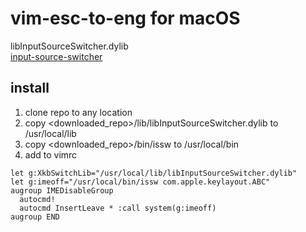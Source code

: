 # vim-esc-to-eng for macOS

libInputSourceSwitcher.dylib  
[input-source-switcher](https://github.com/vovkasm/input-source-switcher.git)

## install

1. clone repo to any location
2. copy <downloaded_repo>/lib/libInputSourceSwitcher.dylib to /usr/local/lib
3. copy <downloaded_repo>/bin/issw to /usr/local/bin
4. add to vimrc
```vimscript
let g:XkbSwitchLib="/usr/local/lib/libInputSourceSwitcher.dylib"
let g:imeoff="/usr/local/bin/issw com.apple.keylayout.ABC"
augroup IMEDisableGroup
  autocmd!
  autocmd InsertLeave * :call system(g:imeoff)
augroup END
```
